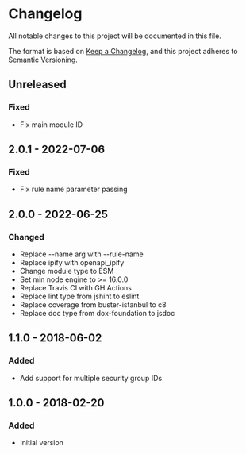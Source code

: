 # Changelog

All notable changes to this project will be documented in this file.

The format is based on [Keep a Changelog](https://keepachangelog.com/en/1.0.0/),
and this project adheres to [Semantic Versioning](https://semver.org/spec/v2.0.0.html).

## Unreleased
### Fixed
- Fix main module ID

## 2.0.1 - 2022-07-06
### Fixed
- Fix rule name parameter passing

## 2.0.0 - 2022-06-25
### Changed
- Replace --name arg with --rule-name
- Replace ipify with openapi_ipify
- Change module type to ESM
- Set min node engine to >= 16.0.0
- Replace Travis CI with GH Actions
- Replace lint type from jshint to eslint
- Replace coverage from buster-istanbul to c8
- Replace doc type from dox-foundation to jsdoc

## 1.1.0 - 2018-06-02
### Added
- Add support for multiple security group IDs

## 1.0.0 - 2018-02-20
### Added
- Initial version
